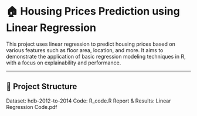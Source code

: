 # 🏠 Housing Prices Prediction using Linear Regression

This project uses linear regression to predict housing prices based on various features such as floor area, location, and more. It aims to demonstrate the application of basic regression modeling techniques in R, with a focus on explainability and performance.

---

## 📂 Project Structure

Dataset: hdb-2012-to-2014
Code: R_code.R
Report & Results: Linear Regression Code.pdf
